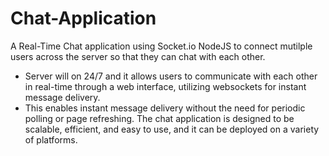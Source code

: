 # Chat-Application
A Real-Time Chat application using Socket.io NodeJS to connect mutilple users across the server so that they can chat with each other.
- Server will on 24/7 and it allows users to communicate with each other in real-time through a web interface, utilizing websockets for instant message delivery.
-  This enables instant message delivery without the need for periodic polling or page refreshing. The chat application is designed to be scalable, efficient, and easy to use, and it can be deployed on a variety of platforms.
